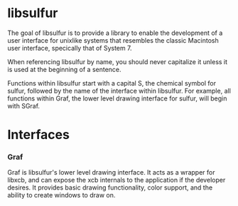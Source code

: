 libsulfur
=====

The goal of libsulfur is to provide a library to enable the development of a user interface for unixlike systems that resembles the classic Macintosh user interface, specically that of System 7.

When referencing libsulfur by name, you should never capitalize it unless it is used at the beginning of a sentence.

Functions within libsulfur start with a capital S, the chemical symbol for sulfur, followed by the name of the interface within libsulfur. For example, all functions within Graf, the lower level drawing interface for sulfur, will begin with SGraf.


Interfaces
==========

### Graf

Graf is libsulfur's lower level drawing interface. It acts as a wrapper for libxcb, and can expose the xcb internals to the application if the developer desires. It provides basic drawing functionality, color support, and the ability to create windows to draw on.
